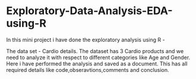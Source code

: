 # Exploratory-Data-Analysis-EDA-using-R
In this mini project i have done the exploratory analysis using R - 

The data set - Cardio details.
The dataset has 3 Cardio products and we need to analyze it with respect to different categories like Age and Gender.
Here i have performed the analysis and saved as a document. This has all required details like code,obseravtions,comments and conclusion.
